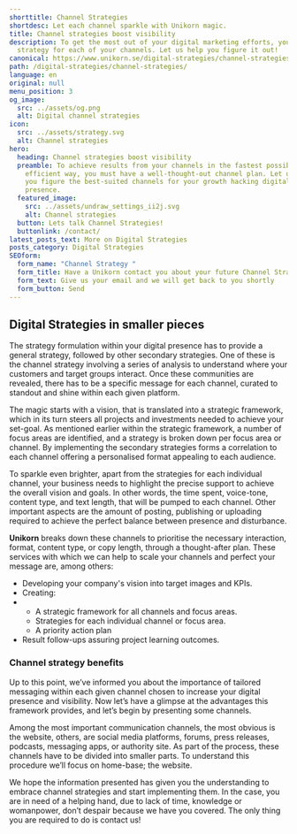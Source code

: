 ```yaml
---
shorttitle: Channel Strategies
shortdesc: Let each channel sparkle with Unikorn magic.
title: Channel strategies boost visibility
description: To get the most out of your digital marketing efforts, you need a
  strategy for each of your channels. Let us help you figure it out!
canonical: https://www.unikorn.se/digital-strategies/channel-strategies/
path: /digital-strategies/channel-strategies/
language: en
original: null
menu_position: 3
og_image:
  src: ../assets/og.png
  alt: Digital channel strategies
icon:
  src: ../assets/strategy.svg
  alt: Channel strategies
hero:
  heading: Channel strategies boost visibility
  preamble: To achieve results from your channels in the fastest possible and most
    efficient way, you must have a well-thought-out channel plan. Let us help
    you figure the best-suited channels for your growth hacking digital
    presence.
  featured_image:
    src: ../assets/undraw_settings_ii2j.svg
    alt: Channel strategies
  button: Lets talk Channel Strategies!
  buttonlink: /contact/
latest_posts_text: More on Digital Strategies
posts_category: Digital Strategies
SEOform:
  form_name: "Channel Strategy "
  form_title: Have a Unikorn contact you about your future Channel Strategy!
  form_text: Give us your email and we will get back to you shortly
  form_button: Send
---
```

## Digital Strategies in smaller pieces

The strategy formulation within your digital presence has to provide a general strategy, followed by other secondary strategies. One of these is the channel strategy involving a series of analysis to understand where your customers and target groups interact. Once these communities are revealed, there has to be a specific message for each channel, curated to standout and shine within each given platform.

The magic starts with a vision, that is translated into a strategic framework, which in its turn steers all projects and investments needed to achieve your set-goal. As mentioned earlier within the strategic framework, a number of focus areas are identified, and a strategy is broken down per focus area or channel. By implementing the secondary strategies forms a correlation to each channel offering a personalised format appealing to each audience.

To sparkle even brighter, apart from the strategies for each individual channel, your business needs to highlight the precise support to achieve the overall vision and goals. In other words, the time spent, voice-tone, content type, and text length, that will be pumped to each channel. Other important aspects are the amount of posting, publishing or uploading required to achieve the perfect balance between presence and disturbance.

**Unikorn** breaks down these channels to prioritise the necessary interaction, format, content type, or copy length, through a thought-after plan. These services with which we can help to scale your channels and perfect your message are, among others:

* Developing your company's vision into target images and KPIs.
* Creating:
* * A strategic framework for all channels and focus areas.
  * Strategies for each individual channel or focus area.
  * A priority action plan
* Result follow-ups assuring project learning outcomes.

### Channel strategy benefits

Up to this point, we’ve informed you about the importance of tailored messaging within each given channel chosen to increase your digital presence and visibility. Now let’s have a glimpse at the advantages this framework provides, and let’s begin by presenting some channels.

Among the most important communication channels, the most obvious is the website, others, are social media platforms, forums, press releases, podcasts, messaging apps, or authority site. As part of the process, these channels have to be divided into smaller parts. To understand this procedure we’ll focus on home-base; the website.

We hope the information presented has given you the understanding to embrace channel strategies and start implementing them. In the case, you are in need of a helping hand, due to lack of time, knowledge or womanpower, don’t despair because we have you covered. The only thing you are required to do is contact us!